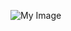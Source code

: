 ![My Image](https://user-images.githubusercontent.com/38439402/138646896-14a29d99-1999-4c99-be55-e609f6d302f4.jpg)

